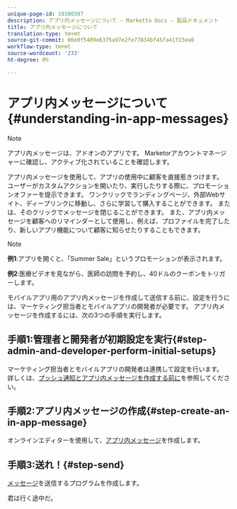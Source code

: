 ```yaml
---
unique-page-id: 10100397
description: アプリ内メッセージについて — Marketto Docs — 製品ドキュメント
title: アプリ内メッセージについて
translation-type: tm+mt
source-git-commit: 06e0f5489e6375a97e2fe77834bf45fa41f23ea6
workflow-type: tm+mt
source-wordcount: '233'
ht-degree: 0%

---
```



# アプリ内メッセージについて{#understanding-in-app-messages}

>[!NOTE]
>
>アプリ内メッセージは、アドオンのアプリです。 Marketorアカウントマネージャーに確認し、アクティブ化されていることを確認します。

アプリ内メッセージを使用して、アプリの使用中に顧客を直接惹きつけます。 ユーザーがカスタムアクションを開いたり、実行したりする際に、プロモーションオファーを提示できます。 ワンクリックでランディングページ、外部Webサイト、ディープリンクに移動し、さらに学習して購入することができます。 または、そのクリックでメッセージを閉じることができます。  また、アプリ内メッセージを顧客へのリマインダーとして使用し、例えば、プロファイルを完了したり、新しいアプリ機能について顧客に知らせたりすることもできます。

>[!NOTE]
>
>**例1**:アプリを開くと、「Summer Sale」というプロモーションが表示されます。
>
>**例2**:医療ビデオを見ながら、医師の訪問を予約し、40ドルのクーポンをトリガーします。

モバイルアプリ用のアプリ内メッセージを作成して送信する前に、設定を行うには、マーケティング担当者とモバイルアプリの開発者が必要です。  アプリ内メッセージを作成するには、次の3つの手順を実行します。

## 手順1:管理者と開発者が初期設定を実行{#step-admin-and-developer-perform-initial-setups}

マーケティング担当者とモバイルアプリの開発者は連携して設定を行います。 詳しくは、[プッシュ通知とアプリ内メッセージを作成する前に](/help/marketo/product-docs/mobile-marketing/admin/before-you-create-push-notifications-and-in-app-messages.md)を参照してください。

## 手順2:アプリ内メッセージの作成{#step-create-an-in-app-message}

オンラインエディターを使用して、[アプリ内メッセージ](/help/marketo/product-docs/mobile-marketing/in-app-messages/creating-in-app-messages/create-an-in-app-message.md)を作成します。

## 手順3:送れ！{#step-send}

[メッセージ](/help/marketo/product-docs/mobile-marketing/in-app-messages/sending-your-in-app-message/send-your-in-app-message.md)を送信するプログラムを作成します。

君は行く途中だ。
